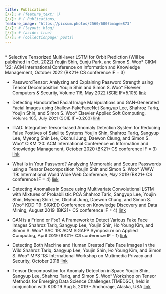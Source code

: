 ```yaml
---
title: Publications
[//]: # (feature_text: |)
[//]: # ( Publications)
feature_image: "https://picsum.photos/2560/600?image=873"
[//]: # (layout: blog)
[//]: # (aside: true)
[//]: # (collectionpage: posts)
---
```



<br>
* Selective Tensorized Multi-layer LSTM for Orbit Prediction (Will be published in Oct. 2022)
Youjin Shin, Eunju Park, and Simon S. Woo*
CIKM ’22: ACM International Conference on Information and Knowledge Management, October 2022
(BK21+ CS conference IF = 3)

* PasswordTensor: Analyzing and Explaining Password Strength using Tensor Decomposition
Youjin Shin and Simon S. Woo*
Elsevier Computers & Security, Volume 116, May 2022
(SCIE IF=5.105)
[link](https://www.sciencedirect.com/science/article/pii/S0167404822000335?dgcid=coauthor)

* Detecting Handcrafted Facial Image Manipulations and GAN-Generated Facial Images using Shallow-FakeFaceNet
Sangyup Lee, Shahroz Tariq, Youjin Shin, and Simon S. Woo*
Elsevier Applied Soft Computing, Volume 105, July 2021
(SCIE IF=8.263)
[link](https://www.sciencedirect.com/science/article/pii/S1568494621001794)

* ITAD: Integrative Tensor-based Anomaly Detection System for Reducing False Postives of Satellite Systems
Youjin Shin, Shahroz Tariq, Sangyup Lee, Myeong Shin Lee, Okchul Jung, Daewon Chung, and Simon S. Woo*
CIKM ’20: ACM International Conference on Information and Knowledge Management, October 2020
(BK21+ CS conference IF = 3)
[link](https://dl.acm.org/doi/abs/10.1145/3340531.3412716)

* What Is in Your Password? Analyzing Memorable and Secure Passwords using a Tensor Decomposition
Youjin Shin and Simon S. Woo*
WWW ’19: International World Wide Web Conference, May 2019
(BK21+ CS conference IF = 4)
[link](https://dl.acm.org/doi/10.1145/3308558.3313690)

* Detecting Anomalies in Space using Multivariate Convolutional LSTM with Mixtures of Probabilistic PCA
Shahroz Tariq, Sangyup Lee, Youjin Shin, Myeong Shin Lee, Okchul Jung, Daewon Chung, and Simon S. Woo*
KDD ’19: SIGKDD Conference on Knowledge Discovery and Data Mining, August 2019.
(BK21+ CS conference IF = 4)
[link](https://dl.acm.org/doi/10.1145/3292500.3330776)

* GAN is a Friend or Foe? A Framework to Detect Various Fake Face Images
Shahroz Tariq, Sangyup Lee, Youjin Shin, Ho Young Kim, and Simon S. Woo*
SAC ’19: ACM SIGAPP Symposium on Applied Computing, April 2019
(BK21+ CS conference IF = 1)
[link](https://dl.acm.org/doi/10.1145/3297280.3297410)

* Detecting Both Machine and Human Created Fake Face Images In the Wild
Shahroz Tariq, Sangyup Lee, Youjin Shin, Ho Young Kim, and Simon S. Woo*
MPS ’18: International Workshop on Multimedia Privacy and Security, October 2018
[link](https://dl.acm.org/doi/10.1145/3267357.3267367)

* Tensor Decomposition for Anomaly Detection in Space
Youjin Shin, Sangyup Lee, Shahroz Tariq, and Simon S. Woo*
Workshop on Tensor Methods for Emerging Data Science Challenges (TMEDSC), held in conjunction with KDD'19 Aug 5, 2019 - Anchorage, Alaska, USA
[link](https://easychair.org/cfp/tmedsc-2019)

